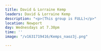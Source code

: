 ```yaml
---
title: David & Lorraine Kemp
leaders: David & Lorraine Kemp
description: "<p>(This group is FULL)</p>"
location: Newport
day: Wednesdays at 7.30pm
time: ''
image: "/v1631719416/Kemps_naoz3j.png"

---
```

